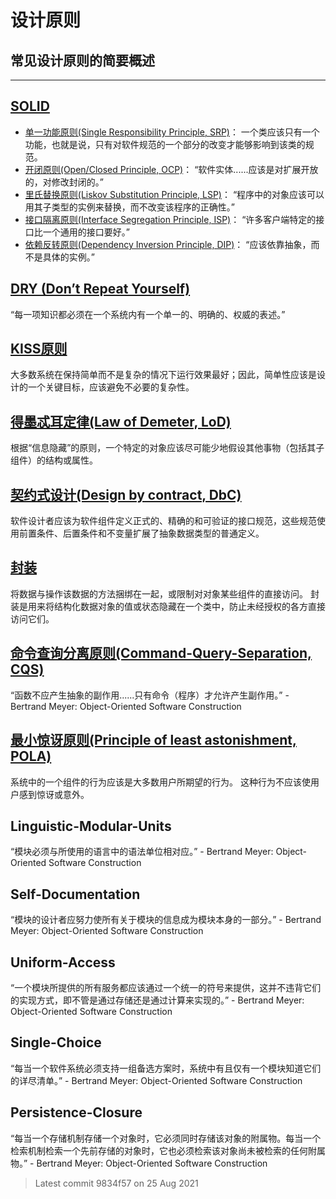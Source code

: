 # 设计原则

## 常见设计原则的简要概述

---

## [SOLID](https://en.wikipedia.org/wiki/SOLID)

- [单一功能原则(Single Responsibility Principle, SRP)](https://en.wikipedia.org/wiki/Single-responsibility_principle)：
一个类应该只有一个功能，也就是说，只有对软件规范的一个部分的改变才能够影响到该类的规范。
- [开闭原则(Open/Closed Principle, OCP)](https://en.wikipedia.org/wiki/Open%E2%80%93closed_principle)：
“软件实体......应该是对扩展开放的，对修改封闭的。”
- [里氏替换原则(Liskov Substitution Principle, LSP)](https://en.wikipedia.org/wiki/Liskov_substitution_principle)：
“程序中的对象应该可以用其子类型的实例来替换，而不改变该程序的正确性。”
- [接口隔离原则(Interface Segregation Principle, ISP)](https://en.wikipedia.org/wiki/Interface_segregation_principle)：
“许多客户端特定的接口比一个通用的接口要好。”
- [依赖反转原则(Dependency Inversion Principle, DIP)](https://en.wikipedia.org/wiki/Dependency_inversion_principle)：
“应该依靠抽象，而不是具体的实例。”

## [DRY (Don’t Repeat Yourself)](https://en.wikipedia.org/wiki/Don%27t_repeat_yourself)

“每一项知识都必须在一个系统内有一个单一的、明确的、权威的表述。”

## [KISS原则](https://en.wikipedia.org/wiki/KISS_principle)

大多数系统在保持简单而不是复杂的情况下运行效果最好；因此，简单性应该是设计的一个关键目标，应该避免不必要的复杂性。

## [得墨忒耳定律(Law of Demeter, LoD)](https://en.wikipedia.org/wiki/Law_of_Demeter)

根据“信息隐藏”的原则，一个特定的对象应该尽可能少地假设其他事物（包括其子组件）的结构或属性。

## [契约式设计(Design by contract, DbC)](https://en.wikipedia.org/wiki/Design_by_contract)

软件设计者应该为软件组件定义正式的、精确的和可验证的接口规范，这些规范使用前置条件、后置条件和不变量扩展了抽象数据类型的普通定义。

## [封装](https://en.wikipedia.org/wiki/Encapsulation_(computer_programming))

将数据与操作该数据的方法捆绑在一起，或限制对对象某些组件的直接访问。
封装是用来将结构化数据对象的值或状态隐藏在一个类中，防止未经授权的各方直接访问它们。

## [命令查询分离原则(Command-Query-Separation, CQS)](https://en.wikipedia.org/wiki/Command%E2%80%93query_separation)

“函数不应产生抽象的副作用......只有命令（程序）才允许产生副作用。” - Bertrand Meyer: Object-Oriented Software Construction

## [最小惊讶原则(Principle of least astonishment, POLA)](https://en.wikipedia.org/wiki/Principle_of_least_astonishment)

系统中的一个组件的行为应该是大多数用户所期望的行为。
这种行为不应该使用户感到惊讶或意外。

## Linguistic-Modular-Units

“模块必须与所使用的语言中的语法单位相对应。” - Bertrand Meyer: Object-Oriented Software Construction

## Self-Documentation

“模块的设计者应努力使所有关于模块的信息成为模块本身的一部分。” - Bertrand Meyer: Object-Oriented Software Construction

## Uniform-Access

“一个模块所提供的所有服务都应该通过一个统一的符号来提供，这并不违背它们的实现方式，即不管是通过存储还是通过计算来实现的。” - Bertrand Meyer: Object-Oriented Software Construction

## Single-Choice

“每当一个软件系统必须支持一组备选方案时，系统中有且仅有一个模块知道它们的详尽清单。” - Bertrand Meyer: Object-Oriented Software Construction

## Persistence-Closure

“每当一个存储机制存储一个对象时，它必须同时存储该对象的附属物。每当一个检索机制检索一个先前存储的对象时，它也必须检索该对象尚未被检索的任何附属物。” - Bertrand Meyer: Object-Oriented Software Construction

> Latest commit 9834f57 on 25 Aug 2021